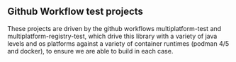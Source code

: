 ## Github Workflow test projects

These projects are driven by the github workflows multiplatform-test and multiplatform-registry-test, which drive this library with a variety of java levels and os platforms against a variety of container runtimes (podman 4/5 and docker), to ensure we are able to build in each case. 